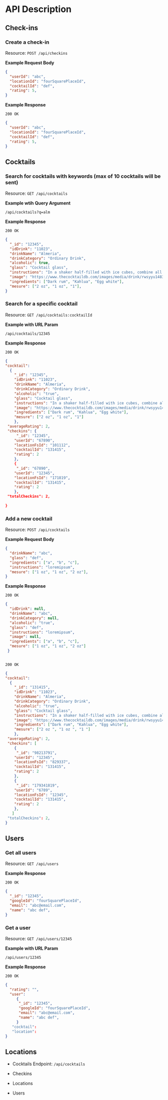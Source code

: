 # API Description

## Check-ins

### Create a check-in

Resource: `POST /api/checkins`

**Example Request Body**

```json
{
  "userId": "abc",
  "locationId": "fourSquarePlaceId",
  "cocktailId": "def",
  "rating": 5,
}
```

**Example Response**

```
200 OK
```

```json
{
  "userId": "abc",
  "locationId": "fourSquarePlaceId",
  "cocktailId": "def",
  "rating": 5,
}
```

## Cocktails

### Search for cocktails with keywords (max of 10 cocktails will be sent)

Resource: `GET /api/cocktails`

**Example wtih Query Argument**

`/api/cocktails?q=alm`

**Example Response**

```
200 OK
```

```json
{
  "_id": "12345",
  "idDrink": "11023",
  "drinkName": "Almeria",
  "drinkCategory": "Ordinary Drink",
  "alcoholic": true,
  "glass": "Cocktail glass",
  "instructions": "In a shaker half-filled with ice cubes, combine all of the ingredients...",
  "image": "https://www.thecocktaildb.com/images/media/drink/rwsyyu1483388181.jpg",
  "ingredients": ["Dark rum", "Kahlua", "Egg white"],
  "mesure": ["2 oz", "1 oz", "1"],
}
```
### Search for a specific cocktail

Resource: `GET /api/cocktails:cocktailId`

**Example with URL Param**

`/api/cocktails/12345`

**Example Response**

```
200 OK
```

```json
{
"cocktail": 
  { 
    "_id": "12345",
    "idDrink": "11023",
    "drinkName": "Almeria",
    "drinkCategory": "Ordinary Drink",
    "alcoholic": "true",
    "glass": "Cocktail glass",
    "instructions": "In a shaker half-filled with ice cubes, combine all of the ingredients...",
    "image": "https://www.thecocktaildb.com/images/media/drink/rwsyyu1483388181.jpg",
    "ingredients": ["Dark rum", "Kahlua", "Egg white"],
    "mesure": ["2 oz", "1 oz", "1"]
    },
 "averageRating": 2,
 "checkins": {
     "_id": "12345",
    "userId": "67890",
    "locationFsId": "101112",
    "cocktailId": "131415",
    "rating": 2
    },
    {
     "_id": "67890",
    "userId": "12345",
    "locationFsId": "171819",
    "cocktailId": "131415",
    "rating": 2
    },
 "totalCheckins": 2,
   
}
```
### Add a new cocktail

Resource: `POST /api/cocktails`

**Example Request Body**

```json
{
  "drinkName": "abc",
  "glass": "def",
  "ingredients": ["a", "b", "c"],
  "instructions": "loremipsum",
  "mesure": ["1 oz", "1 oz", "2 oz"],
}
```

**Example Response**

```
200 OK
```

```json
{
  "idDrink": null,
  "drinkName": "abc",
  "drinkCategory": null,
  "alcoholic": "true",
  "glass": "def",
  "instructions": "loremipsum",
  "image": null,
  "ingredients": ["a", "b", "c"],
  "mesure": ["1 oz", "1 oz", "2 oz"]
 }
  
```

```
200 OK
```

```json
{
"cocktail": 
  { 
    "_id": "131415",
    "idDrink": "11023",
    "drinkName": "Almeria",
    "drinkCategory": "Ordinary Drink",
    "alcoholic": "true",
    "glass": "Cocktail glass",
    "instructions": "In a shaker half-filled with ice cubes, combine all of the ingredients...",
    "image": "https://www.thecocktaildb.com/images/media/drink/rwsyyu1483388181.jpg",
    "ingredients": ["Dark rum", "Kahlua", "Egg white"],
    "mesure": ["2 oz ", "1 oz ", "1 "]
    },
 "averageRating": 2,
 "checkins": [
    {
     "_id": "98213791",
    "userId": "12345",
    "locationFsId": "829337",
    "cocktailId": "131415",
    "rating": 2
    },
    {
     "_id": "179341819",
    "userId": "6789",
    "locationFsId": "12345",
    "cocktailId": "131415",
    "rating": 2
    },
   ]
 "totalCheckins": 2,   
}
```

## Users

### Get all users

Resource: `GET /api/users`

**Example Response**

```
200 OK
```

```json
{
  "_id": "12345",
  "googleId": "fourSquarePlaceId",
  "email": "abc@email.com",
  "name": "abc def",
}
```

### Get a user

Resource: `GET /api/users/12345`

**Example with URL Param**

`/api/users/12345`

**Example Response**

```
200 OK
```

```json
{
  "rating": "",
  "user": 
     {
      "_id": "12345",
      "googleId": "fourSquarePlaceId",
      "email": "abc@email.com",
      "name": "abc def",
     }
   "cocktail":
   "location":
}
```

## Locations

- Cocktails
  Endpoint: `/api/cocktails`
  
  
- Checkins
- Locations
- Users
